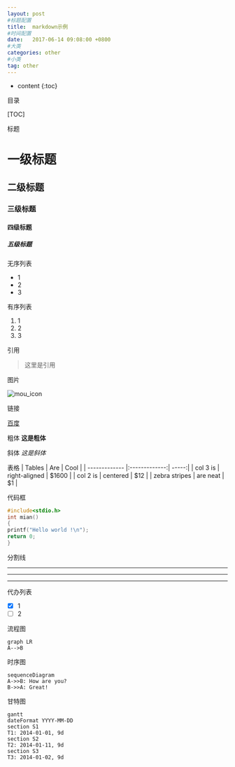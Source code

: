```yaml
---
layout: post
#标题配置
title:  markdown示例
#时间配置
date:   2017-06-14 09:08:00 +0800
#大类
categories: other
#小类
tag: other
---
```


* content
{:toc}


目录

[TOC]

标题
# 一级标题
## 二级标题
### 三级标题
#### 四级标题
##### 五级标题
无序列表
* 1
* 2
* 3

有序列表
1. 1
2. 2
3. 3

引用
>这里是引用

图片

![mou_icon](http://mouapp.com/Mou_128.png)

链接

[百度](www.baidu.com)

粗体
**这是粗体**

斜体
*这是斜体*

表格
| Tables        | Are           | Cool  |
| ------------- |:-------------:| -----:|
| col 3 is      | right-aligned | $1600 |
| col 2 is      | centered      |   $12 |
| zebra stripes | are neat      |    $1 |

代码框
```C
#include<stdio.h>
int mian()
{
printf("Hello world !\n");
return 0;
}
```

分割线
***
---
___

代办列表
- [x] 1
- [ ] 2

流程图

```
graph LR
A-->B
```

时序图

```
sequenceDiagram
A->>B: How are you?
B->>A: Great!
```
甘特图

```
gantt
dateFormat YYYY-MM-DD
section S1
T1: 2014-01-01, 9d
section S2
T2: 2014-01-11, 9d
section S3
T3: 2014-01-02, 9d
```
